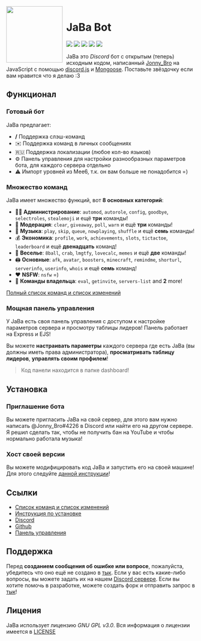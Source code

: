 <img width="150" height="150" align="left" style="float: left; margin: 0 10px 0 0;" src="https://cdn.discordapp.com/attachments/1005529755296206940/1090005990717534269/af98d49ebc9bf28b40b45ed5a0a623b4.webp">

# JaBa Bot

[![](https://img.shields.io/discord/892727526911258654?logo=discord&&colorB=00BFFF&label=%D0%9A%D0%BE%D0%BF%D0%B8%D0%BF%D0%B0%D1%81%D1%82%D0%B5%D1%80%D1%8B&style=flat-square)](https://discord.gg/Ptkj2n9nzZ)
[![](https://img.shields.io/discord/568120814776614924.svg?logo=discord&colorB=00BFFF&label=Atlanta%20Emojis)](https://discord.gg/NPkySYKMkN)
[![](https://img.shields.io/badge/discord.js-v14.8.0-blue.svg?logo=npm)](https://github.com/discordjs/discord.js)
[![](https://www.codefactor.io/repository/github/JonnyBro/JaBa/badge)](https://www.codefactor.io/repository/github/JonnyBro/JaBa)
[![](https://img.shields.io/github/license/JonnyBro/JaBa?label=%D0%9B%D0%B8%D1%86%D0%B5%D0%BD%D0%B7%D0%B8%D1%8F%20&style=flat-square)](https://github.com/JonnyBro/JaBa/blob/main/LICENSE)

JaBa это *Discord* бот с открытым (теперь) исходным кодом, написанный [Jonny_Bro](https://github.com/JonnyBro) на JavaScript с помощью [discord.js](https://github.com/discordjs/discord.js) и [Mongoose](https://mongoosejs.com).
Поставьте звёздочку если вам нравится что я делаю :3

## Функционал

### Готовый бот

JaBa предлагает:
*   **/** Поддержка слэш-команд
*   ✉️ Поддержка команд в личных сообщениях
*   🇷🇺 Поддержка локализации (любое кол-во языков)
*   ⚙️ Панель управления для настройки разнообразных параметров бота, для каждого сервера отдельно
*   ⚠ Импорт уровней из Mee6, т.к. он вам больше не понадобится =)

### Множество команд

JaBa имеет множество функций, вот **8 основных категорий**:

*   👩‍💼 **Администрирование**: `automod`, `autorole`, `config`, `goodbye`, `selectroles`, `stealemoji` и ещё **три** команды!
*   🚓 **Модерация**: `clear`, `giveaway`, `poll`, `warn` и ещё **три** команды!
*   🎵 **Музыка**: `play`, `skip`, `queue`, `nowplaying`, `shuffle` и ещё **семь** команды!
*   💰 **Экономика**: `profile`, `work`, `achievements`, `slots`, `tictactoe`, `leaderboard` и ещё **двенадцать** команд!
*   👻 **Веселье**: `8ball`, `crab`, `lmgtfy`, `lovecalc`, `memes` и ещё **две** команды!
*   🖨️ **Основные**: `afk`, `avatar`, `boosters`, `minecraft`, `remindme`, `shorturl`, `serverinfo`, `userinfo`, `whois` и ещё **семь** команд!
*   ❤ **NSFW**: `nsfw` =)
*   👑 **Команды владельца**: `eval`, `getinvite`, `servers-list` and **2** more!

[Полный список команд и список изменений](http://jababot.duckdns.org/docs)

### Мощная панель управления

У JaBa есть своя панель управления с доступом к настройке параметров сервера и просмотру таблицы лидеров! Панель работает на Express и EJS!

<!-- <img align="left" style="float: centrer; margin: 0 10px 0 0;" src="https://zupimages.net/up/19/31/c3ya.png" height="200" width="350"/>
<img align="center" style="float: left; margin: 0 10px 0 0;" src="https://zupimages.net/up/19/31/vnq5.png" height="200" width="350"/>
<img align="center" style="float: centrer; margin: 0 10px 0 0;" src="https://zupimages.net/up/19/31/htga.png" height="200" width="350"/> -->

Вы можете **настраивать параметры** каждого сервера где есть JaBa (вы должны иметь права администратора), **просматривать таблицу лидеров**, **управлять своим профилем**!

> Код панели находится в папке dashboard!

## Установка

### Приглашение бота

Вы можете пригласить JaBa на свой сервер, для этого вам нужно написать @Jonny_Bro#4226 в Discord или найти его на другом сервере.
Я решил сделать так, чтобы не получить бан на YouTube и чтобы нормально работала музыка!

### Хост своей версии

Вы можете модифицировать код JaBa и запустить его на своей машине!
Для этого следуйте [данной инструкции](https://github.com/JonnyBro/JaBa/wiki/Установка-JaBa-на-своей-машине)!

## Ссылки

*   [Список команд и список изменений](http://jababot.duckdns.org/docs)
*   [Инструкция по установке](https://github.com/JonnyBro/JaBa/wiki/Установка-JaBa-на-своей-машине)
*   [Discord](https://discord.gg/Ptkj2n9nzZ)
*   [Github](https://github.com/JonnyBro/JaBa/)
*   [Панель управления](http://jababot.duckdns.org)

## Поддержка

Перед **созданием сообщения об ошибке или вопросе**, пожалуйста, убедитесь что оно ещё не создано в [тык](https://github.com/JonnyBro/JaBa/issues?q=is%3Aissue+is%3Aopen+sort%3Aupdated-desc).
Если у вас есть какие-либо вопросы, вы можете задать их на нашем [Discord сервере](https://discord.gg/NPkySYKMkN).
Если вы хотите помочь в разработке, можете создать форк и отправить запрос в [тык](https://github.com/JonnyBro/JaBa/pulls?q=is%3Apr+is%3Aopen+sort%3Aupdated-desc)!

## Лицения

JaBa использует лицензию *GNU GPL v3.0*. Вся информация о лицензии имеется в [LICENSE](https://github.com/JonnyBro/JaBa/blob/main/LICENSE)
